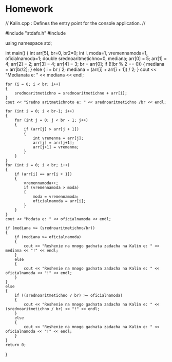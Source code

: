 # Homework
// Kalin.cpp : Defines the entry point for the console application.
//

#include "stdafx.h"
#include <iostream>

using namespace std;

int main()
{
	int arr[5], br=0, br2=0;
	int i, moda=1, vremennamoda=1, oficialnamoda=1;
	double srednoaritmetichno=0, mediana;
	arr[0] = 5;
	arr[1] = 4;
	arr[2] = 2;
	arr[3] = 4;
	arr[4] = 3;
	br = arr[0];
	if (!(br % 2 == 0))
	{
		mediana = arr[br/2];
	}
	else
	{
		i = br / 2;
		mediana = (arr[i] + arr[i + 1]) / 2;
	}
	cout << "Medianata e: " << mediana << endl;

	for (i = 0; i < br; i++)
	{
		srednoaritmetichno = srednoaritmetichno + arr[i];
	}
	cout << "Sredno aritmetichnoto e: " << srednoaritmetichno /br << endl;

	for (int i = 0; i < br-1; i++)
	{
		for (int j = 0; j < br - 1; j++)
		{
			if (arr[j] > arr[j + 1])
			{
				int vremenna = arr[j];
				arr[j] = arr[j+1];
				arr[j+1] = vremenna;
			}
		}
	}
	for (int i = 0; i < br; i++)
	{
		if (arr[i] == arr[i + 1])
		{
			vremennamoda++;
			if (vremennamoda > moda)
			{
				moda = vremennamoda;
				oficialnamoda = arr[i];
			}
		}
	}
	cout << "Modata e: " << oficialnamoda << endl;

	if (mediana >= (srednoaritmetichno/br))
	{
		if (mediana >= oficialnamoda)
		{
			cout << "Reshenie na mnogo gadnata zadacha na Kalin e: " << mediana << "!" << endl;
		}
		else
		{
			cout << "Reshenie na mnogo gadnata zadacha na Kalin e: " << oficialnamoda << "!" << endl;
		}
	}
	else
	{
		if ((srednoaritmetichno / br) >= oficialnamoda)
		{
			cout << "Reshenie na mnogo gadnata zadacha na Kalin e: " << (srednoaritmetichno / br) << "!" << endl;
		}
		else
		{
			cout << "Reshenie na mnogo gadnata zadacha na Kalin e: " << oficialnamoda << "!" << endl;
		}
	}
    return 0;
}


